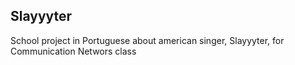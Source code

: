 ## Slayyyter
School project in Portuguese about american singer, Slayyyter, for Communication Networs class
